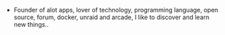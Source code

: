 - Founder of alot apps, lover of technology, programming language, open source, forum, docker, unraid and arcade, I like to discover and learn new things..
  <br>

































































































































































































































































































































































































